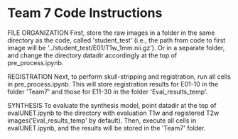 # Team 7 Code Instructions

FILE ORGANIZATION
First, store the raw images in a folder in the same directory as the code, called 'student_test' (i.e., the path from code to first image will be '../student_test/E01/T1w_1mm.nii.gz'). Or in a separate folder, and change the directory datadir accordingly at the top of pre_process.ipynb.

REGISTRATION
Next, to perform skull-stripping and registration, run all cells in pre_process.ipynb. This will store registration results for E01-10 in the folder 'Team7' and those for E11-30 in the folder 'Eval_results_temp'.

SYNTHESIS
To evaluate the synthesis model, point datadir at the top of evalUNET.ipynb to the directory with evaluation T1w and registered T2w images('Eval_results_temp' by default). Then, execute all cells in evalUNET.ipynb, and the results will be stored in the 'Team7' folder.
